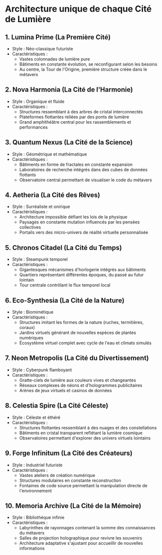 # Architecture unique de chaque Cité de Lumière

## 1. Lumina Prime (La Première Cité)

- Style : Néo-classique futuriste
- Caractéristiques : 
  - Vastes colonnades de lumière pure
  - Bâtiments en constante évolution, se reconfigurant selon les besoins
  - Au centre, la Tour de l'Origine, première structure créée dans le métavers

## 2. Nova Harmonia (La Cité de l'Harmonie)

- Style : Organique et fluide
- Caractéristiques :
  - Structures ressemblant à des arbres de cristal interconnectés
  - Plateformes flottantes reliées par des ponts de lumière
  - Grand amphithéâtre central pour les rassemblements et performances

## 3. Quantum Nexus (La Cité de la Science)

- Style : Géométrique et mathématique
- Caractéristiques :
  - Bâtiments en forme de fractales en constante expansion
  - Laboratoires de recherche intégrés dans des cubes de données flottants
  - Observatoire central permettant de visualiser le code du métavers

## 4. Aetheria (La Cité des Rêves)

- Style : Surréaliste et onirique
- Caractéristiques :
  - Architecture impossible défiant les lois de la physique
  - Paysages en constante mutation influencés par les pensées collectives
  - Portails vers des micro-univers de réalité virtuelle personnalisée

## 5. Chronos Citadel (La Cité du Temps)

- Style : Steampunk temporel
- Caractéristiques :
  - Gigantesques mécanismes d'horlogerie intégrés aux bâtiments
  - Quartiers représentant différentes époques, du passé au futur lointain
  - Tour centrale contrôlant le flux temporel local

## 6. Eco-Synthesia (La Cité de la Nature)

- Style : Biomimétique
- Caractéristiques :
  - Structures imitant les formes de la nature (ruches, termitières, coraux)
  - Jardins virtuels générant de nouvelles espèces de plantes numériques
  - Écosystème virtuel complet avec cycle de l'eau et climats simulés

## 7. Neon Metropolis (La Cité du Divertissement)

- Style : Cyberpunk flamboyant
- Caractéristiques :
  - Gratte-ciels de lumière aux couleurs vives et changeantes
  - Réseaux complexes de néons et d'hologrammes publicitaires
  - Arènes de jeux virtuels et casinos de données

## 8. Celestia Spire (La Cité Céleste)

- Style : Céleste et éthéré
- Caractéristiques :
  - Structures flottantes ressemblant à des nuages et des constellations
  - Bâtiments en cristal transparent reflétant la lumière cosmique
  - Observatoires permettant d'explorer des univers virtuels lointains

## 9. Forge Infinitum (La Cité des Créateurs)

- Style : Industriel futuriste
- Caractéristiques :
  - Vastes ateliers de création numérique
  - Structures modulaires en constante reconstruction
  - Fontaines de code source permettant la manipulation directe de l'environnement

## 10. Memoria Archive (La Cité de la Mémoire)

- Style : Bibliothèque infinie
- Caractéristiques :
  - Labyrinthes de rayonnages contenant la somme des connaissances du métavers
  - Salles de projection holographique pour revivre les souvenirs
  - Architecture adaptative s'ajustant pour accueillir de nouvelles informations
